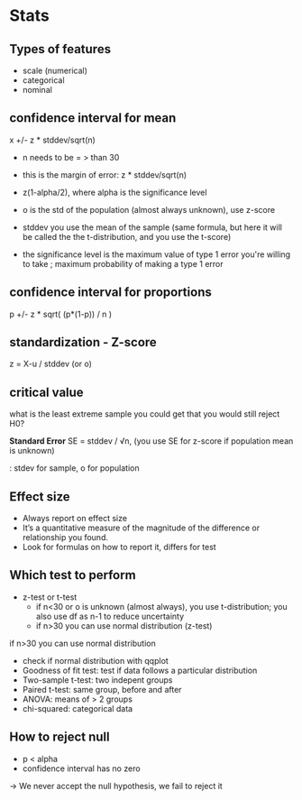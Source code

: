 # Stats

## Types of features
- scale (numerical)
- categorical
- nominal 

## confidence interval for mean
x +/- z * stddev/sqrt(n)

- n needs to be = > than 30
- this is the margin of error: z * stddev/sqrt(n)
- z(1-alpha/2), where alpha is the significance level
- o is the std of the population (almost always unknown), use z-score
- stddev you use the mean of the sample (same formula, but here it will be called the the t-distribution, and you use the t-score)

- the significance level is the maximum value of type 1 error you're willing to take ; maximum probability of making a type 1 error

## confidence interval for proportions
p +/- z * sqrt( (p*(1-p)) / n  )


## standardization - Z-score
z = X-u / stddev (or o)

## critical value
what is the least extreme sample you could get that you would still reject H0?


**Standard Error**
SE = stddev / √n,
(you use SE for z-score if population mean is unknown)

: stdev for sample, o for population


## Effect size
- Always report on effect size
- It’s a quantitative measure of the magnitude of the difference or relationship you found.
- Look for formulas on how to report it, differs for test

## Which test to perform
- z-test or t-test
    - if n<30 or o is unknown (almost always), you use t-distribution; you also use df as n-1 to reduce uncertainty
    - if n>30 you can use normal distribution (z-test)

if n>30 you can use normal distribution
- check if normal distribution with qqplot
- Goodness of fit test: test if data follows a particular distribution
- Two-sample t-test: two indepent groups
- Paired t-test: same group, before and after
- ANOVA: means of > 2 groups
- chi-squared: categorical data

## How to reject null
- p < alpha
- confidence interval has no zero

-> We never accept the null hypothesis, we fail to reject it

